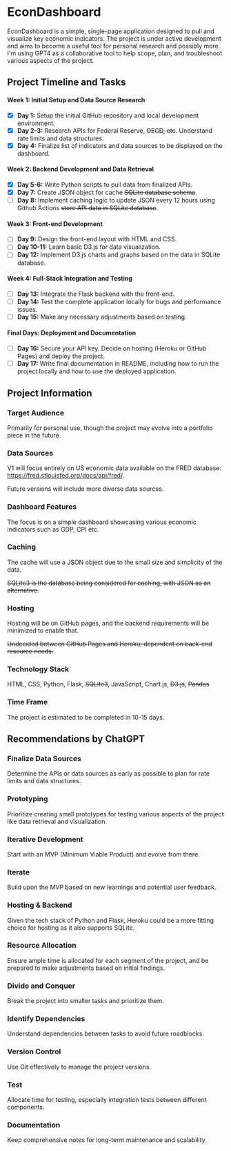 # EconDashboard

EconDashboard is a simple, single-page application designed to pull and visualize key economic indicators. The project is under active development and aims to become a useful tool for personal research and possibly more. I'm using GPT4 as a collaborative tool to help scope, plan, and troubleshoot various aspects of the project. 

## Project Timeline and Tasks

#### Week 1: Initial Setup and Data Source Research
- [x] **Day 1:** Setup the initial GitHub repository and local development environment.
- [x] **Day 2-3:** Research APIs for Federal Reserve, ~~OECD, etc~~. Understand rate limits and data structures.
- [x] **Day 4:** Finalize list of indicators and data sources to be displayed on the dashboard.

#### Week 2: Backend Development and Data Retrieval
- [x] **Day 5-6:** Write Python scripts to pull data from finalized APIs.
- [x] **Day 7:** Create JSON object for cache ~~SQLite database schema~~.
- [ ] **Day 8:** Implement caching logic to update JSON every 12 hours using Github Actions ~~store API data in SQLite database~~.

#### Week 3: Front-end Development
- [ ] **Day 9:** Design the front-end layout with HTML and CSS.
- [ ] **Day 10-11:** Learn basic D3.js for data visualization.
- [ ] **Day 12:** Implement D3.js charts and graphs based on the data in SQLite database.

#### Week 4: Full-Stack Integration and Testing
- [ ] **Day 13:** Integrate the Flask backend with the front-end.
- [ ] **Day 14:** Test the complete application locally for bugs and performance issues.
- [ ] **Day 15:** Make any necessary adjustments based on testing.

#### Final Days: Deployment and Documentation
- [ ] **Day 16:** Secure your API key. Decide on hosting (Heroku or GitHub Pages) and deploy the project. 
- [ ] **Day 17:** Write final documentation in README, including how to run the project locally and how to use the deployed application.

## Project Information

### Target Audience
Primarily for personal use, though the project may evolve into a portfolio piece in the future.

### Data Sources
V1 will focus entirely on US economic data available on the FRED database: https://fred.stlouisfed.org/docs/api/fred/. 

Future versions will include more diverse data sources.

### Dashboard Features
The focus is on a simple dashboard showcasing various economic indicators such as GDP, CPI etc.

### Caching
The cache will use a JSON object due to the small size and simplicity of the data. 

~~SQLite3 is the database being considered for caching, with JSON as an alternative.~~

### Hosting
Hosting will be on GitHub pages, and the backend requirements will be minimized to enable that.

~~Undecided between GitHub Pages and Heroku; dependent on back-end resource needs.~~

### Technology Stack
HTML, CSS, Python, Flask, ~~SQLite3~~, JavaScript, Chart.js, ~~D3.js~~, ~~Pandas~~

### Time Frame
The project is estimated to be completed in 10-15 days.


## Recommendations by ChatGPT

### Finalize Data Sources
Determine the APIs or data sources as early as possible to plan for rate limits and data structures.

### Prototyping
Prioritize creating small prototypes for testing various aspects of the project like data retrieval and visualization.

### Iterative Development
Start with an MVP (Minimum Viable Product) and evolve from there.

### Iterate
Build upon the MVP based on new learnings and potential user feedback.

### Hosting & Backend
Given the tech stack of Python and Flask, Heroku could be a more fitting choice for hosting as it also supports SQLite.

### Resource Allocation
Ensure ample time is allocated for each segment of the project, and be prepared to make adjustments based on initial findings.

### Divide and Conquer
Break the project into smaller tasks and prioritize them.

### Identify Dependencies
Understand dependencies between tasks to avoid future roadblocks.

### Version Control
Use Git effectively to manage the project versions.

### Test
Allocate time for testing, especially integration tests between different components.

### Documentation
Keep comprehensive notes for long-term maintenance and scalability.
